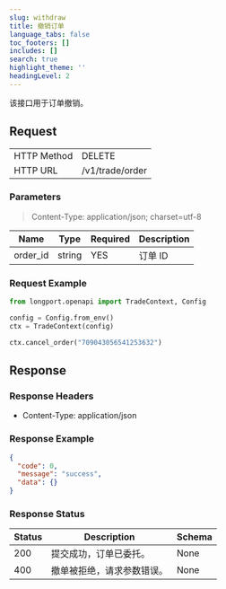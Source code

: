 ```yaml
---
slug: withdraw
title: 撤销订单
language_tabs: false
toc_footers: []
includes: []
search: true
highlight_theme: ''
headingLevel: 2
---
```


该接口用于订单撤销。

<SDKLinks module="trade" klass="TradeContext" method="cancel_order" />

##

## Request

<table className="http-basic">
<tbody>
<tr><td className="http-basic-key">HTTP Method</td><td>DELETE</td></tr>
<tr><td className="http-basic-key">HTTP URL</td><td>/v1/trade/order </td></tr>
</tbody>
</table>

### Parameters

> Content-Type: application/json; charset=utf-8

| Name     | Type   | Required | Description |
| -------- | ------ | -------- | ----------- |
| order_id | string | YES      | 订单 ID     |

### Request Example

```python
from longport.openapi import TradeContext, Config

config = Config.from_env()
ctx = TradeContext(config)

ctx.cancel_order("709043056541253632")
```

## Response

### Response Headers

- Content-Type: application/json

### Response Example

```json
{
  "code": 0,
  "message": "success",
  "data": {}
}
```

### Response Status

| Status | Description                | Schema |
| ------ | -------------------------- | ------ |
| 200    | 提交成功，订单已委托。     | None   |
| 400    | 撤单被拒绝，请求参数错误。 | None   |

<aside className="success">
</aside>
